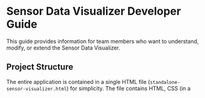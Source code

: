 # Sensor Data Visualizer Developer Guide

This guide provides information for team members who want to understand, modify, or extend the Sensor Data Visualizer.

## Project Structure

The entire application is contained in a single HTML file (`standalone-sensor-visualizer.html`) for simplicity. The file contains HTML, CSS (in a <style> tag), and JavaScript (in a <script> tag).

## Key Components

1. Data Loading and Parsing
2. Visualization Rendering
3. Playback Controls
4. Export Functions
5. Annotation System
6. Filtering
7. Visualization Modes

## Modifying the Visualizer

### Adding a New Visualization Mode

1. Add a new option to the visualization mode select element in the HTML.
2. Create a new drawing function (e.g., `drawNewMode(data)`).
3. Add a case for the new mode in the `drawFrame` function's switch statement.

### Extending Data Parsing

Modify the `parseData` function to handle new data formats or extract additional information from the log files.

### Adding New Controls

1. Add new HTML elements for the controls.
2. Create corresponding JavaScript functions to handle the control actions.
3. Add event listeners to connect the HTML elements with the JavaScript functions.

## Best Practices

1. Comment thoroughly, especially for complex algorithms.
2. Use meaningful variable and function names.
3. Provide feedback.
4. Optimize performance for large datasets.

## Testing

Currently, the project doesn't have automated tests. We could add unit tests for critical functions and integration tests for the overall functionality.

## Future Development Ideas

1. Modularize the code into separate files for better organization.
2. Implement a build process to minify and bundle the application.
3. Add support for real-time data streaming.
4. Develop a backend API for data storage and retrieval.
5. More detailed data descriptions
6. Frame Jumping
7. Save/Load State for allowing us to save current visualization state and load it later